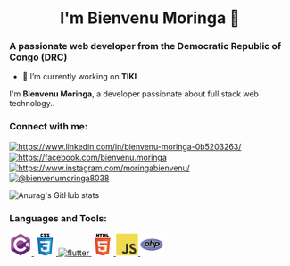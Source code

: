 <h1 align="center">I'm Bienvenu Moringa 👋</h1>
<h3 >A passionate web developer from the Democratic Republic of Congo (DRC)</h3>

- 🔭 I’m currently working on **TIKI**

<p>I'm <b>Bienvenu Moringa</b>, a developer passionate about full stack web technology..</p>

<h3 align="left">Connect with me:</h3>
<p align="left">
<a href="https://linkedin.com/in/https://www.linkedin.com/in/bienvenu-moringa-0b5203263/" target="blank"><img align="center" src="https://raw.githubusercontent.com/rahuldkjain/github-profile-readme-generator/master/src/images/icons/Social/linked-in-alt.svg" alt="https://www.linkedin.com/in/bienvenu-moringa-0b5203263/" height="30" width="40" /></a>
<a href="https://fb.com/https://facebook.com/bienvenu.moringa" target="blank"><img align="center" src="https://raw.githubusercontent.com/rahuldkjain/github-profile-readme-generator/master/src/images/icons/Social/facebook.svg" alt="https://facebook.com/bienvenu.moringa" height="30" width="40" /></a>
<a href="https://instagram.com/https://www.instagram.com/moringabienvenu/" target="blank"><img align="center" src="https://raw.githubusercontent.com/rahuldkjain/github-profile-readme-generator/master/src/images/icons/Social/instagram.svg" alt="https://www.instagram.com/moringabienvenu/" height="30" width="40" /></a>
<a href="https://www.youtube.com/c/@bienvenumoringa8038" target="blank"><img align="center" src="https://raw.githubusercontent.com/rahuldkjain/github-profile-readme-generator/master/src/images/icons/Social/youtube.svg" alt="@bienvenumoringa8038" height="30" width="40" /></a>
</p>

![Anurag's GitHub stats](https://github-readme-stats.vercel.app/api?username=bienvenumoringa&show_icons=true&theme=transparent)

<h3 align="left">Languages and Tools:</h3>
<p align="left"> <a href="https://www.w3schools.com/cs/" target="_blank" rel="noreferrer"> <img src="https://raw.githubusercontent.com/devicons/devicon/master/icons/csharp/csharp-original.svg" alt="csharp" width="40" height="40"/> </a> <a href="https://www.w3schools.com/css/" target="_blank" rel="noreferrer"> <img src="https://raw.githubusercontent.com/devicons/devicon/master/icons/css3/css3-original-wordmark.svg" alt="css3" width="40" height="40"/> </a> <a href="https://flutter.dev" target="_blank" rel="noreferrer"> <img src="https://www.vectorlogo.zone/logos/flutterio/flutterio-icon.svg" alt="flutter" width="40" height="40"/> </a> <a href="https://www.w3.org/html/" target="_blank" rel="noreferrer"> <img src="https://raw.githubusercontent.com/devicons/devicon/master/icons/html5/html5-original-wordmark.svg" alt="html5" width="40" height="40"/> </a> <a href="https://developer.mozilla.org/en-US/docs/Web/JavaScript" target="_blank" rel="noreferrer"> <img src="https://raw.githubusercontent.com/devicons/devicon/master/icons/javascript/javascript-original.svg" alt="javascript" width="40" height="40"/> </a> <a href="https://www.php.net" target="_blank" rel="noreferrer"> <img src="https://raw.githubusercontent.com/devicons/devicon/master/icons/php/php-original.svg" alt="php" width="40" height="40"/> </a> </p>
